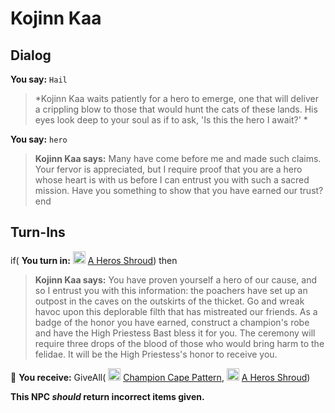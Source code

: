 # Kojinn Kaa

## Dialog

**You say:** `Hail`



>*Kojinn Kaa waits patiently for a hero to emerge, one that will deliver a crippling blow to those that would hunt the cats of these lands. His eyes look deep to your soul as if to ask, 'Is this the hero I await?' *

**You say:** `hero`



>**Kojinn Kaa says:** Many have come before me and made such claims. Your fervor is appreciated, but I require proof that you are a hero whose heart is with us before I can entrust you with such a sacred mission. Have you something to show that you have earned our trust?
end

## Turn-Ins



if( **You turn in:** <img style="background:url(/static/icons/blank_slot.gif);width:20px;height:20px;" src="/static/icons/item_668.png" alt="" /> <a
                                href="/item/30854" data-url="30854" class="tooltip-link link">A Heros Shroud</a>) then


>**Kojinn Kaa says:** You have proven yourself a hero of our cause, and so I entrust you with this information: the poachers have set up an outpost in the caves on the outskirts of the thicket. Go and wreak havoc upon this deplorable filth that has mistreated our friends. As a badge of the honor you have earned, construct a champion's robe and have the High Priestess Bast bless it for you. The ceremony will require three drops of the blood of those who would bring harm to the felidae. It will be the High Priestess's honor to receive you.


 &#127873; **You receive:** GiveAll( <img style="background:url(/static/icons/blank_slot.gif);width:20px;height:20px;" src="/static/icons/item_504.png" alt="" /> <a
                                href="/item/30855" data-url="30855" class="tooltip-link link">Champion Cape Pattern</a>, <img style="background:url(/static/icons/blank_slot.gif);width:20px;height:20px;" src="/static/icons/item_668.png" alt="" /> <a
                                href="/item/30854" data-url="30854" class="tooltip-link link">A Heros Shroud</a>) 

 

**This NPC *should* return incorrect items given.**
